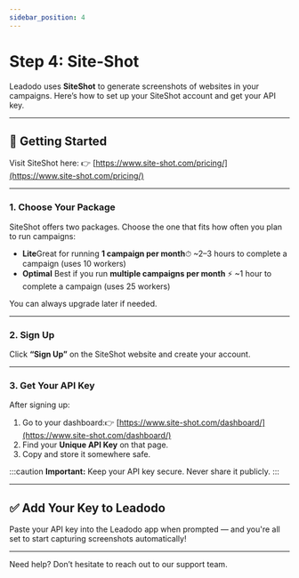 ```yaml
---
sidebar_position: 4
---
```

# Step 4: Site-Shot

Leadodo uses **SiteShot** to generate screenshots of websites in your campaigns. Here’s how to set up your SiteShot account and get your API key.

---

## 🚀 Getting Started

Visit SiteShot here:
👉 [https://www.site-shot.com/pricing/](https://www.site-shot.com/pricing/)

---

### 1. Choose Your Package

SiteShot offers two packages. Choose the one that fits how often you plan to run campaigns:

- **Lite**Great for running **1 campaign per month**⏱ ~2–3 hours to complete a campaign (uses 10 workers)
- **Optimal**
  Best if you run **multiple campaigns per month**
  ⚡ ~1 hour to complete a campaign (uses 25 workers)

You can always upgrade later if needed.

---

### 2. Sign Up

Click **“Sign Up”** on the SiteShot website and create your account.

---

### 3. Get Your API Key

After signing up:

1. Go to your dashboard:👉 [https://www.site-shot.com/dashboard/](https://www.site-shot.com/dashboard/)
2. Find your **Unique API Key** on that page.
3. Copy and store it somewhere safe.

:::caution
**Important:**
Keep your API key secure. Never share it publicly.
:::

---

## ✅ Add Your Key to Leadodo

Paste your API key into the Leadodo app when prompted — and you're all set to start capturing screenshots automatically!

---

Need help? Don’t hesitate to reach out to our support team.
